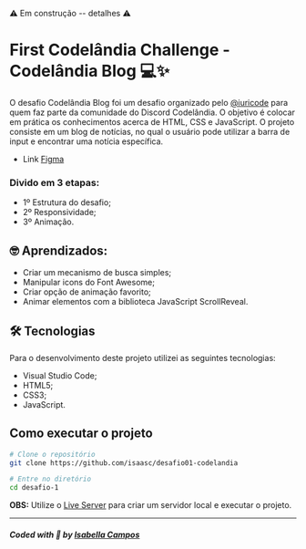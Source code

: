 ⚠️ Em construção -- detalhes ⚠️

# First Codelândia Challenge - Codelândia Blog  💻✨
O desafio Codelândia Blog foi um desafio organizado pelo <a href="https://github.com/iuricode">@iuricode</a> para quem faz parte da comunidade do Discord Codelândia. O objetivo é colocar em prática os conhecimentos acerca de HTML, CSS e JavaScript. O projeto consiste em um blog de notícias, no qual o usuário pode utilizar a barra de input e encontrar uma notícia específica.
<br>
* Link [Figma](https://www.figma.com/file/Yb9IBH56g7T1hdIyZ3BMNO/Codel%C3%A2ndia-Desafios?node-id=0%3A1)

### Divido em 3 etapas:
* 1º Estrutura do desafio; 
* 2º Responsividade; 
* 3º Animação.

## 🤓 Aprendizados:

* Criar um mecanismo de busca simples;
* Manipular icons do Font Awesome;
* Criar opção de animação favorito;
* Animar elementos com a biblioteca JavaScript ScrollReveal.

## 🛠 Tecnologias
Para o desenvolvimento deste projeto utilizei as seguintes tecnologias:

* Visual Studio Code;
* HTML5;
* CSS3;
* JavaScript.

## Como executar o projeto

```bash
# Clone o repositório
git clone https://github.com/isaasc/desafio01-codelandia
```
```bash
# Entre no diretório
cd desafio-1
```
**OBS:** Utilize o [Live Server](https://marketplace.visualstudio.com/items?itemName=ritwickdey.LiveServer) para criar um servidor local e executar o projeto.

---

##### Coded with 💜 by <a href="https://github.com/isaasc/">Isabella Campos</a>
